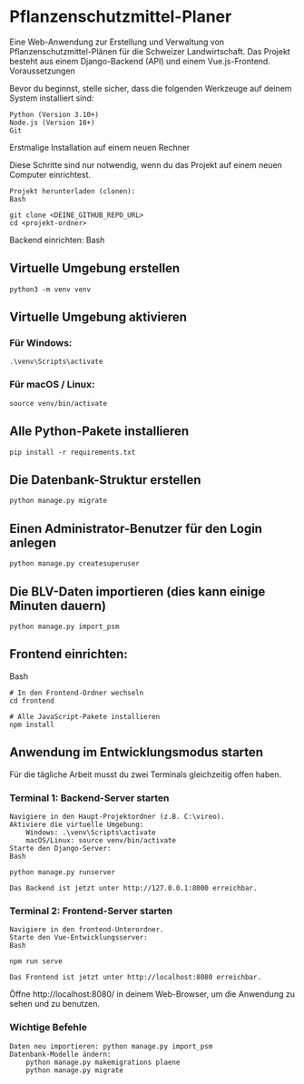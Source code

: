 # Pflanzenschutzmittel-Planer

Eine Web-Anwendung zur Erstellung und Verwaltung von Pflanzenschutzmittel-Plänen für die Schweizer Landwirtschaft. Das Projekt besteht aus einem Django-Backend (API) und einem Vue.js-Frontend.
Voraussetzungen

Bevor du beginnst, stelle sicher, dass die folgenden Werkzeuge auf deinem System installiert sind:

    Python (Version 3.10+)
    Node.js (Version 18+)
    Git

Erstmalige Installation auf einem neuen Rechner

Diese Schritte sind nur notwendig, wenn du das Projekt auf einem neuen Computer einrichtest.

    Projekt herunterladen (clonen):
    Bash

    git clone <DEINE_GITHUB_REPO_URL>
    cd <projekt-ordner>

Backend einrichten:
Bash

## Virtuelle Umgebung erstellen
    python3 -m venv venv

## Virtuelle Umgebung aktivieren
### Für Windows:
    .\venv\Scripts\activate
### Für macOS / Linux:
    source venv/bin/activate

## Alle Python-Pakete installieren
    pip install -r requirements.txt

## Die Datenbank-Struktur erstellen
    python manage.py migrate

## Einen Administrator-Benutzer für den Login anlegen
    python manage.py createsuperuser

## Die BLV-Daten importieren (dies kann einige Minuten dauern)
    python manage.py import_psm

## Frontend einrichten:
Bash

    # In den Frontend-Ordner wechseln
    cd frontend

    # Alle JavaScript-Pakete installieren
    npm install

## Anwendung im Entwicklungsmodus starten

Für die tägliche Arbeit musst du zwei Terminals gleichzeitig offen haben.
### Terminal 1: Backend-Server starten

    Navigiere in den Haupt-Projektordner (z.B. C:\vireo).
    Aktiviere die virtuelle Umgebung:
        Windows: .\venv\Scripts\activate
        macOS/Linux: source venv/bin/activate
    Starte den Django-Server:
    Bash

    python manage.py runserver

    Das Backend ist jetzt unter http://127.0.0.1:8000 erreichbar.

### Terminal 2: Frontend-Server starten

    Navigiere in den frontend-Unterordner.
    Starte den Vue-Entwicklungsserver:
    Bash

    npm run serve

    Das Frontend ist jetzt unter http://localhost:8080 erreichbar.

Öffne http://localhost:8080/ in deinem Web-Browser, um die Anwendung zu sehen und zu benutzen.
### Wichtige Befehle

    Daten neu importieren: python manage.py import_psm
    Datenbank-Modelle ändern:
        python manage.py makemigrations plaene
        python manage.py migrate